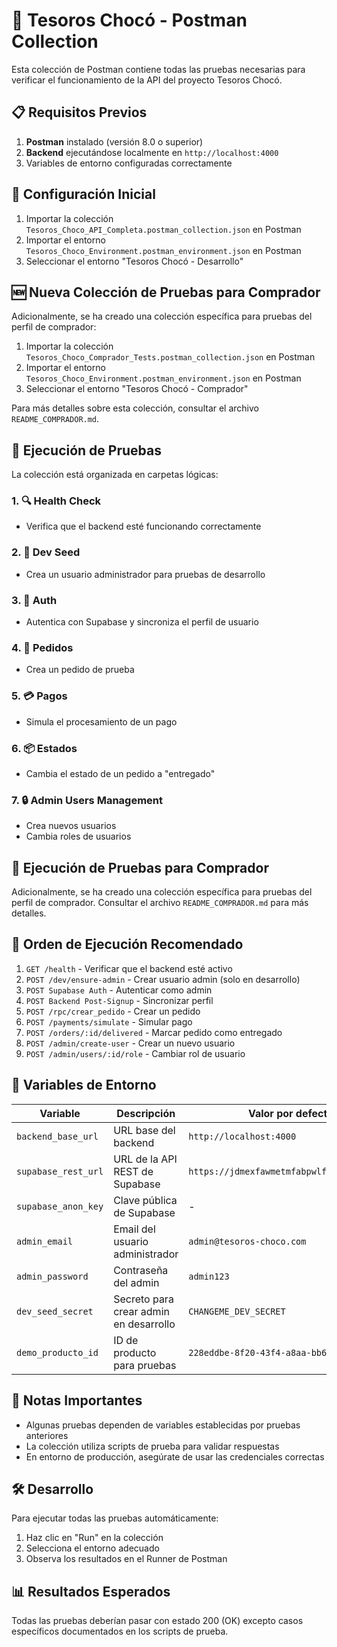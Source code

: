 # 📮 Tesoros Chocó - Postman Collection

Esta colección de Postman contiene todas las pruebas necesarias para verificar el funcionamiento de la API del proyecto Tesoros Chocó.

## 📋 Requisitos Previos

1. **Postman** instalado (versión 8.0 o superior)
2. **Backend** ejecutándose localmente en `http://localhost:4000`
3. Variables de entorno configuradas correctamente

## 🚀 Configuración Inicial

1. Importar la colección `Tesoros_Choco_API_Completa.postman_collection.json` en Postman
2. Importar el entorno `Tesoros_Choco_Environment.postman_environment.json` en Postman
3. Seleccionar el entorno "Tesoros Chocó - Desarrollo"

## 🆕 Nueva Colección de Pruebas para Comprador

Adicionalmente, se ha creado una colección específica para pruebas del perfil de comprador:

1. Importar la colección `Tesoros_Choco_Comprador_Tests.postman_collection.json` en Postman
2. Importar el entorno `Tesoros_Choco_Environment.postman_environment.json` en Postman
3. Seleccionar el entorno "Tesoros Chocó - Comprador"

Para más detalles sobre esta colección, consultar el archivo `README_COMPRADOR.md`.

## 🧪 Ejecución de Pruebas

La colección está organizada en carpetas lógicas:

### 1. 🔍 Health Check
- Verifica que el backend esté funcionando correctamente

### 2. 🌱 Dev Seed
- Crea un usuario administrador para pruebas de desarrollo

### 3. 🔐 Auth
- Autentica con Supabase y sincroniza el perfil de usuario

### 4. 🛒 Pedidos
- Crea un pedido de prueba

### 5. 💳 Pagos
- Simula el procesamiento de un pago

### 6. 📦 Estados
- Cambia el estado de un pedido a "entregado"

### 7. 🔒 Admin Users Management
- Crea nuevos usuarios
- Cambia roles de usuarios

## 🧪 Ejecución de Pruebas para Comprador

Adicionalmente, se ha creado una colección específica para pruebas del perfil de comprador. Consultar el archivo `README_COMPRADOR.md` para más detalles.

## 🎯 Orden de Ejecución Recomendado

1. `GET /health` - Verificar que el backend esté activo
2. `POST /dev/ensure-admin` - Crear usuario admin (solo en desarrollo)
3. `POST Supabase Auth` - Autenticar como admin
4. `POST Backend Post-Signup` - Sincronizar perfil
5. `POST /rpc/crear_pedido` - Crear un pedido
6. `POST /payments/simulate` - Simular pago
7. `POST /orders/:id/delivered` - Marcar pedido como entregado
8. `POST /admin/create-user` - Crear un nuevo usuario
9. `POST /admin/users/:id/role` - Cambiar rol de usuario

## 🔐 Variables de Entorno

| Variable | Descripción | Valor por defecto |
|----------|-------------|-------------------|
| `backend_base_url` | URL base del backend | `http://localhost:4000` |
| `supabase_rest_url` | URL de la API REST de Supabase | `https://jdmexfawmetmfabpwlfs.supabase.co` |
| `supabase_anon_key` | Clave pública de Supabase | - |
| `admin_email` | Email del usuario administrador | `admin@tesoros-choco.com` |
| `admin_password` | Contraseña del admin | `admin123` |
| `dev_seed_secret` | Secreto para crear admin en desarrollo | `CHANGEME_DEV_SECRET` |
| `demo_producto_id` | ID de producto para pruebas | `228eddbe-8f20-43f4-a8aa-bb699a9f7b9b` |

## 📝 Notas Importantes

- Algunas pruebas dependen de variables establecidas por pruebas anteriores
- La colección utiliza scripts de prueba para validar respuestas
- En entorno de producción, asegúrate de usar las credenciales correctas

## 🛠️ Desarrollo

Para ejecutar todas las pruebas automáticamente:
1. Haz clic en "Run" en la colección
2. Selecciona el entorno adecuado
3. Observa los resultados en el Runner de Postman

## 📊 Resultados Esperados

Todas las pruebas deberían pasar con estado 200 (OK) excepto casos específicos documentados en los scripts de prueba.